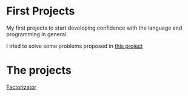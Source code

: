# First Projects
My first projects to start developing confidence with the language and programming in general.

I tried to solve some problems proposed in [this project](https://github.com/karan/Projects.git)

# The projects
[Factorizator](https://github.com/lorenzo-galli/first-projects/tree/master/factoring)
